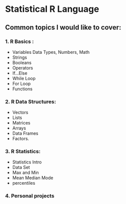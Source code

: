 # Statistical R Language
## Common topics I would like to cover:

### 1. R Basics :
   * Variables Data Types, Numbers,  Math
   * Strings 
   * Booleans
   * Operators
   * If...Else
   * While Loop
   * For Loop
   * Functions
   
### 2. R Data Structures:
   * Vectors
   * Lists
   * Matrices
   * Arrays
   * Data Frames
   * Factors.

### 3. R Statistics: 
   * Statistics Intro
   * Data Set
   * Max and Min
   * Mean Median Mode
   * percentiles
   
### 4. Personal projects
   
